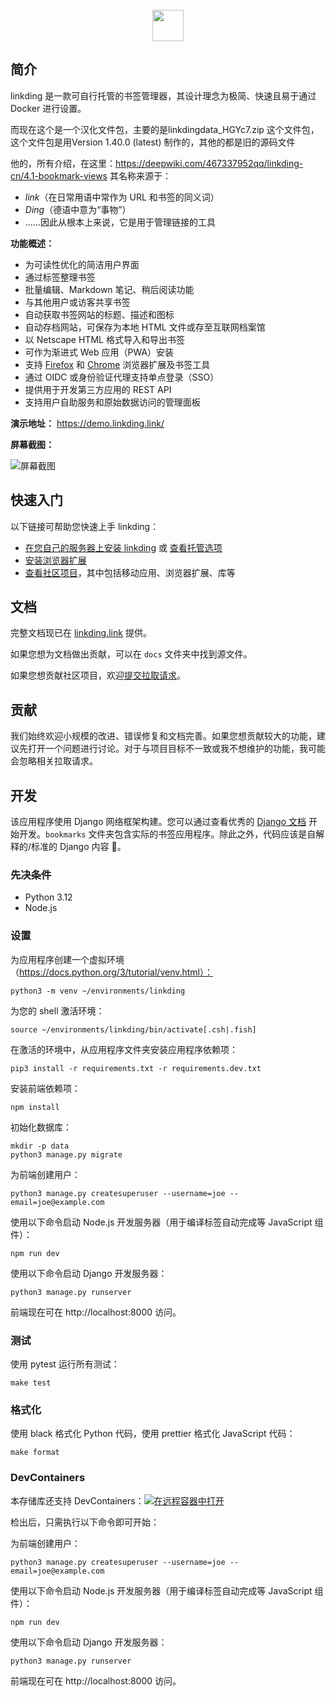 
<div align="center">
    <br>
    <a href="https://github.com/sissbruecker/linkding">
        <img src="assets/header.svg" height="50">
    </a>
    <br>
</div>

## 简介

linkding 是一款可自行托管的书签管理器，其设计理念为极简、快速且易于通过 Docker 进行设置。

而现在这个是一个汉化文件包，主要的是linkdingdata_HGYc7.zip   这个文件包，这个文件包是用Version	1.40.0 (latest) 制作的，其他的都是旧的源码文件

他的，所有介绍，在这里：https://deepwiki.com/467337952qq/linkding-cn/4.1-bookmark-views
其名称来源于：
- *link*（在日常用语中常作为 URL 和书签的同义词）
- *Ding*（德语中意为“事物”）
- ……因此从根本上来说，它是用于管理链接的工具

**功能概述：**
- 为可读性优化的简洁用户界面
- 通过标签整理书签
- 批量编辑、Markdown 笔记、稍后阅读功能
- 与其他用户或访客共享书签
- 自动获取书签网站的标题、描述和图标
- 自动存档网站，可保存为本地 HTML 文件或存至互联网档案馆
- 以 Netscape HTML 格式导入和导出书签
- 可作为渐进式 Web 应用（PWA）安装
- 支持 [Firefox](https://addons.mozilla.org/firefox/addon/linkding-extension/) 和 [Chrome](https://chrome.google.com/webstore/detail/linkding-extension/beakmhbijpdhipnjhnclmhgjlddhidpe) 浏览器扩展及书签工具
- 通过 OIDC 或身份验证代理支持单点登录（SSO）
- 提供用于开发第三方应用的 REST API
- 支持用户自助服务和原始数据访问的管理面板

**演示地址：** https://demo.linkding.link/

**屏幕截图：**

![屏幕截图](/docs/public/linkding-screenshot.png?raw=true "屏幕截图")

## 快速入门

以下链接可帮助您快速上手 linkding：
- [在您自己的服务器上安装 linkding](https://linkding.link/installation) 或 [查看托管选项](https://linkding.link/managed-hosting)
- [安装浏览器扩展](https://linkding.link/browser-extension)
- [查看社区项目](https://linkding.link/community)，其中包括移动应用、浏览器扩展、库等

## 文档

完整文档现已在 [linkding.link](https://linkding.link/) 提供。

如果您想为文档做出贡献，可以在 `docs` 文件夹中找到源文件。

如果您想贡献社区项目，欢迎[提交拉取请求](https://github.com/sissbruecker/linkding/edit/master/docs/src/content/docs/community.md)。

## 贡献

我们始终欢迎小规模的改进、错误修复和文档完善。如果您想贡献较大的功能，建议先打开一个问题进行讨论。对于与项目目标不一致或我不想维护的功能，我可能会忽略相关拉取请求。

## 开发

该应用程序使用 Django 网络框架构建。您可以通过查看优秀的 [Django 文档](https://docs.djangoproject.com/en/4.1/) 开始开发。`bookmarks` 文件夹包含实际的书签应用程序。除此之外，代码应该是自解释的/标准的 Django 内容 🙂。

### 先决条件
- Python 3.12
- Node.js

### 设置

为应用程序创建一个虚拟环境（https://docs.python.org/3/tutorial/venv.html）：
```
python3 -m venv ~/environments/linkding
```
为您的 shell 激活环境：
```
source ~/environments/linkding/bin/activate[.csh|.fish]
```
在激活的环境中，从应用程序文件夹安装应用程序依赖项：
```
pip3 install -r requirements.txt -r requirements.dev.txt
```
安装前端依赖项：
```
npm install
```
初始化数据库：
```
mkdir -p data
python3 manage.py migrate
```
为前端创建用户：
```
python3 manage.py createsuperuser --username=joe --email=joe@example.com
```
使用以下命令启动 Node.js 开发服务器（用于编译标签自动完成等 JavaScript 组件）：
```
npm run dev
```
使用以下命令启动 Django 开发服务器：
```
python3 manage.py runserver
```
前端现在可在 http://localhost:8000 访问。

### 测试

使用 pytest 运行所有测试：
```
make test
```

### 格式化

使用 black 格式化 Python 代码，使用 prettier 格式化 JavaScript 代码：
```
make format
```

### DevContainers

本存储库还支持 DevContainers：[![在远程容器中打开](https://img.shields.io/static/v1?label=Remote%20-%20Containers&message=Open&color=blue&logo=visualstudiocode)](https://vscode.dev/redirect?url=vscode://ms-vscode-remote.remote-containers/cloneInVolume?url=https://github.com/sissbruecker/linkding.git)

检出后，只需执行以下命令即可开始：

为前端创建用户：
```
python3 manage.py createsuperuser --username=joe --email=joe@example.com
```
使用以下命令启动 Node.js 开发服务器（用于编译标签自动完成等 JavaScript 组件）：
```
npm run dev
```
使用以下命令启动 Django 开发服务器：
```
python3 manage.py runserver
```
前端现在可在 http://localhost:8000 访问。
